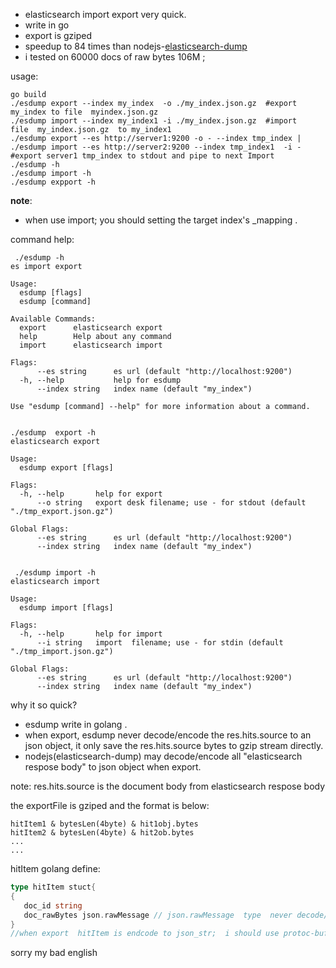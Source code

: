 - elasticsearch  import export very quick.
- write in go 
- export is gziped 
- speedup to 84 times than nodejs-[elasticsearch-dump](https://github.com/elasticsearch-dump/elasticsearch-dump)  
 - i tested on 60000 docs of raw bytes 106M ;
 

 
 usage:
 ```shell script
go build 
./esdump export --index my_index  -o ./my_index.json.gz  #export  my_index to file  myindex.json.gz
./esdump import --index my_index1 -i ./my_index.json.gz  #import   file  my_index.json.gz  to my_index1
./esdump export --es http://server1:9200 -o - --index tmp_index | ./esdump import --es http://server2:9200 --index tmp_index1  -i - #export server1 tmp_index to stdout and pipe to next Import
 ./esdump -h
./esdump import -h
./esdump expport -h
 ```

**note**:
- when use import;  you should setting the target index's _mapping .


command help:
```shell script
 ./esdump -h
es import export

Usage:
  esdump [flags]
  esdump [command]

Available Commands:
  export      elasticsearch export
  help        Help about any command
  import      elasticsearch import

Flags:
      --es string      es url (default "http://localhost:9200")
  -h, --help           help for esdump
      --index string   index name (default "my_index")

Use "esdump [command] --help" for more information about a command.


./esdump  export -h
elasticsearch export

Usage:
  esdump export [flags]

Flags:
  -h, --help       help for export
      --o string   export desk filename; use - for stdout (default "./tmp_export.json.gz")

Global Flags:
      --es string      es url (default "http://localhost:9200")
      --index string   index name (default "my_index")


 ./esdump import -h
elasticsearch import

Usage:
  esdump import [flags]

Flags:
  -h, --help       help for import
      --i string   import  filename; use - for stdin (default "./tmp_import.json.gz")

Global Flags:
      --es string      es url (default "http://localhost:9200")
      --index string   index name (default "my_index")

```


why it so quick?

- esdump write in golang .
- when export,  esdump never decode/encode the res.hits.source to an json object, it only save the res.hits.source bytes to gzip stream directly.  
-  nodejs(elasticsearch-dump) may  decode/encode all "elasticsearch respose body" to json object when export.

note:  res.hits.source is the document body from elasticsearch respose body


the exportFile is gziped and the  format is below:
```shell script
hitItem1 & bytesLen(4byte) & hit1obj.bytes 
hitItem2 & bytesLen(4byte) & hit2ob.bytes
...
...
```

hitItem golang define:
```go
type hitItem stuct{
{
   doc_id string
   doc_rawBytes json.rawMessage // json.rawMessage  type  never decode/encode when json serialize or unserialize
}
//when export  hitItem is endcode to json_str;  i should use protoc-buffer, it will more quickly endcode.
```

sorry my bad english